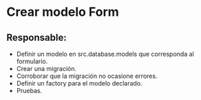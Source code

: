 # Crear modelo Form

## Responsable:

* Definir un modelo en src.database.models que corresponda al formulario.
* Crear una migración.
* Corroborar que la migración no ocasione errores.
* Definir un factory para el modelo declarado.
* Pruebas.
